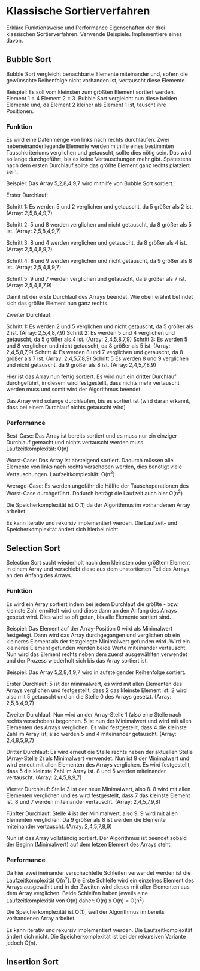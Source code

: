 # Klassische Sortierverfahren

Erkläre Funktionsweise und Performance Eigenschaften der drei klassischen Sortierverfahren. Verwende Beispiele. Implementiere eines davon.

## Bubble Sort
Bubble Sort vergleicht benachbarte Elemente miteinander und, sofern die gewünschte Reihenfolge nicht vorhanden ist, vertauscht diese Elemente.

Beispiel: Es soll vom kleinsten zum größten Element sortiert werden. Element 1 = 4 Element 2 = 3. Bubble Sort vergleicht nun diese beiden Elemente und, da Element 2 kleiner als Element 1 ist, tauscht ihre Positionen.

### Funktion

Es wird eine Datenmenge von links nach rechts durchlaufen. Zwei nebeneinanderliegende Elemente werden mithilfe eines bestimmten Tauschkriteriums verglichen und getauscht, sollte dies nötig sein. Das wird so lange durchgeführt, bis es keine Vertauschungen mehr gibt. Spätestens nach dem ersten Durchlauf sollte das größte Element ganz rechts platziert sein.

Beispiel: Das Array 5,2,8,4,9,7 wird mithilfe von Bubble Sort sortiert.

Erster Durchlauf:

Schritt 1: Es werden 5 und 2 verglichen und getauscht, da 5 größer als 2 ist. (Array: 2,5,8,4,9,7)

Schritt 2: 5 und 8 werden verglichen und nicht getauscht, da 8 größer als 5 ist. (Array: 2,5,8,4,9,7)

Schritt 3: 8 und 4 werden verglichen und getauscht, da 8 größer als 4 ist. (Array: 2,5,4,8,9,7)

Schritt 4: 8 und 9 werden verglichen und nicht getauscht, da 9 größer als 8 ist. (Array; 2,5,4,8,9,7)

Schritt 5: 9 und 7 werden verglichen und getauscht, da 9 größer als 7 ist. (Array: 2,5,4,8,7,9)

Damit ist der erste Durchlauf des Arrays beendet. Wie oben erähnt befindet sich das größte Element nun ganz rechts.

Zweiter Durchlauf:

Schritt 1: Es werden 2 und 5 verglichen und nicht getauscht, da 5 größer als 2 ist. (Array: 2,5,4,8,7,9)
Schritt 2: Es werden 5 und 4 verglichen und getauscht, da 5 größer als 4 ist. (Array: 2,4,5,8,7,9)
Schritt 3: Es werden 5 und 8 verglichen und nicht getauscht, da 8 größer als 5 ist. (Array: 2,4,5,8,7,9)
Schritt 4: Es werden 8 und 7 verglichen und getauscht, da 8 größer als 7 ist. (Array: 2,4,5,7,8,9)
Schritt 5 Es werden 8 und 9 verglichen und nicht getauscht, da 9 größer als 8 ist. (Array: 2,4,5,7,8,9)

Hier ist das Array nun fertig sortiert. Es wird nun ein dritter Durchlauf durchgeführt, in diesem wird festgestellt, dass nichts mehr vertauscht werden muss und somit wird der Algorithmus beendet.

Das Array wird solange durchlaufen, bis es sortiert ist (wird daran erkannt, dass bei einem Durchlauf nichts getauscht wird)

### Performance

Best-Case: Das Array ist bereits sortiert und es muss nur ein einziger Durchlauf gemacht und nichts vertauscht werden muss. Laufzeitkomplexität: O(n)

Worst-Case: Das Array ist absteigend sortiert. Dadurch müssen alle Elemente von links nach rechts verschoben werden, dies benötigt viele Vertauschungen. Laufzeitkomplexität: O(n<sup>2</sup>)

Average-Case: Es werden ungefähr die Hälfte der Tauschoperationen des Worst-Case durchgeführt. Dadurch beträgt die Laufzeit auch hier O(n<sup>2</sup>)

Die Speicherkomplexität ist O(1) da der Algorithmus im vorhandenen Array arbeitet.

Es kann iterativ und rekursiv implementiert werden. Die Laufzeit- und Speicherkomplexität ändert sich hierbei nicht.

## Selection Sort
Selection Sort sucht wiederholt nach dem kleinsten oder größtem Element in einem Array und verschiebt diese aus dem unstortierten Teil des Arrays an den Anfang des Arrays.

### Funktion

Es wird ein Array sortiert indem bei jedem Durchlauf die größte - bzw. kleinste Zahl ermittelt wird und diese dann an den Anfang des Arrays gesetzt wird. Dies wird so oft getan, bis alle Elemente sortiert sind.

Beispiel: Das Element auf der Array-Position 0 wird als Minimalwert festgelegt. Dann wird das Array durchgegangen und verglichen ob ein kleineres Element als der festgelegte Minimalwert gefunden wird. Wird ein kleineres Element gefunden werden beide Werte miteinander vertauscht. Nun wird das Element rechts neben dem zuerst ausgewählten verwendet und der Prozess wiederholt sich bis das Array sortiert ist.

Beispiel: Das Array 5,2,8,4,9,7 wird in aufsteigender Reihenfolge sortiert.

Erster Durchlauf: 5 ist der minimalwert, es wird mit allen Elementen des Arrays verglichen und festgestellt, dass 2 das kleinste Element ist. 2 wird also mit 5 getauscht und an die Stelle 0 des Arrays gesetzt. (Array: 2,5,8,4,9,7)

Zweiter Durchlauf: Nun wird an der Array-Stelle 1 (also eine Stelle nach rechts verschoben) begonnen. 5 ist nun der Minimalwert und wird mit allen Elementen des Arrays verglichen. Es wird festgestellt, dass 4 die kleinste Zahl im Array ist, also werden 5 und 4 miteinander getauscht. (Array: 2,4,8,5,9,7)

Dritter Durchlauf: Es wird erneut die Stelle rechts neben der aktuellen Stelle (Array-Stelle 2) als Minimalwert verwendet. Nun ist 8 der Minimalwert und wird erneut mit allen Elementen des Arrays verglichen. Es wird festgestellt, dass 5 die kleinste Zahl im Array ist. 8 und 5 werden miteinander vertauscht. (Array: 2,4,5,8,9,7)

Vierter Durchlauf: Stelle 3 ist der neue Minimalwert, also 8. 8 wird mit allen Elementen verglichen und es wird festgestellt, dass 7 das kleinste Element ist. 8 und 7 werden miteinander vertauscht. (Array: 2,4,5,7,9,8)

Fünfter Durchlauf: Stelle 4 ist der Minimalwert, also 9. 9 wird mit allen Elementen verglichen. Da 9 größer als 8 ist werden die Elemente miteinander vertauscht. (Array: 2,4,5,7,8,9)

Nun ist das Array vollständig sortiert. Der Algorithmus ist beendet sobald der Beginn (Minimalwert) auf dem letzen Element des Arrays steht.

### Performance

Da hier zwei ineinander verschachtelte Schleifen verwendet werden ist die Laufzeitkomplexität O(n<sup>2</sup>). Die Erste Schleife wird ein einzelnes Element des Arrays ausgewählt und in der Zweiten wird dieses mit allen Elementen aus dem Array verglichen. Beide Schleifen haben jeweils eine Laufzeitkomplexität von O(n) daher: O(n) x O(n) = O(n<sup>2</sup>)

Die Speicherkomplexität ist O(1), weil der Algorithmus im bereits vorhandenen Array arbeitet.

Es kann iterativ und rekursiv implementiert werden. Die Laufzeitkomplexität ändert sich nicht. Die Speicherkomplexität ist bei der rekursiven Variante jedoch O(n).

## Insertion Sort
